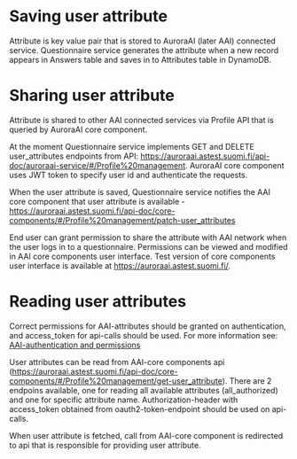 # Saving user attribute

Attribute is key value pair that is stored to AuroraAI (later AAI) connected service. Questionnaire service generates the attribute when a new record appears in Answers table and saves in to Attributes table in DynamoDB.

# Sharing user attribute

Attribute is shared to other AAI connected services via Profile API that is queried by AuroraAI core component.

At the moment Questionnaire service implements GET and DELETE user_attributes endpoints from API: https://auroraai.astest.suomi.fi/api-doc/auroraai-service/#/Profile%20management. AuroraAI core component uses JWT token to specify user id and authenticate the requests.

When the user attribute is saved, Questionnaire service notifies the AAI core component that user attribute is available - https://auroraai.astest.suomi.fi/api-doc/core-components/#/Profile%20management/patch-user_attributes

End user can grant permission to share the attribute with AAI network when the user logs in to a questionnaire. Permissions can be viewed and modified in AAI core components user interface. Test version of core components user interface is available at https://auroraai.astest.suomi.fi/.

# Reading user attributes

Correct permissions for AAI-attributes should be granted on authentication, and access_token for api-calls should be used. For more information see: [AAI-authentication and permissions](aai-authentication-and-permissions.md)

User attributes can be read from AAI-core components api (https://auroraai.astest.suomi.fi/api-doc/core-components/#/Profile%20management/get-user_attribute). There are 2 endpoins available, one for reading all available attributes (all_authorized) and one for specific attribute name. Authorization-header with access_token obtained from oauth2-token-endpoint should be used on api-calls.

When user attribute is fetched, call from AAI-core component is redirected to api that is responsible for providing user attribute.

